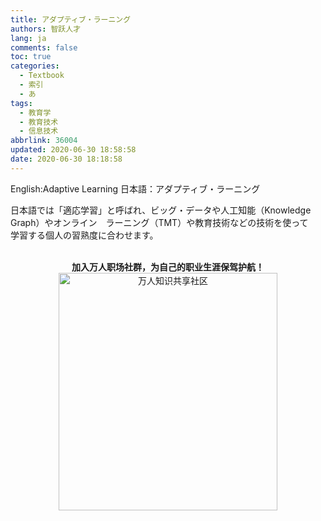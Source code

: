 ```yaml
---
title: アダプティブ・ラーニング
authors: 智跃人才
lang: ja
comments: false
toc: true
categories:
  - Textbook
  - 索引
  - あ
tags:
  - 教育学
  - 教育技术
  - 信息技术
abbrlink: 36004
updated: 2020-06-30 18:58:58
date: 2020-06-30 18:18:58
---
```


English:Adaptive Learning
日本語：アダプティブ・ラーニング

日本語では「適応学習」と呼ばれ、ビッグ・データや人工知能（Knowledge Graph）やオンライン　ラーニング（TMT）や教育技術などの技術を使って　学習する個人の習熟度に合わせます。
   



<br>

<center>
<b>加入万人职场社群，为自己的职业生涯保驾护航！</b>

<br>

 <img src="/assets/img/dingding/dingding-group-life.jpg" width = "350" height = "380" alt="万人知识共享社区" align=center />

</center>

